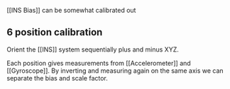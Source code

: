 [[INS Bias]] can be somewhat calibrated out


## 6 position calibration

Orient the [[INS]] system sequentially plus and minus XYZ.

Each position gives measurements from [[Accelerometer]] and [[Gyroscope]].
By inverting and measuring again on the same axis we can separate the bias and scale factor.
